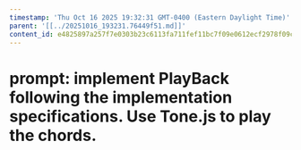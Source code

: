 ```yaml
---
timestamp: 'Thu Oct 16 2025 19:32:31 GMT-0400 (Eastern Daylight Time)'
parent: '[[../20251016_193231.76449f51.md]]'
content_id: e4825897a257f7e0303b23c6113fa711fef11bc7f09e0612ecf2978f09cdd5c9
---
```


# prompt: implement PlayBack following the implementation specifications. Use Tone.js to play the chords.
